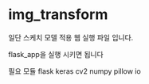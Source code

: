 # img_transform

일단 스케치 모델 적용 웹 실행 파일 입니다.

flask_app을 실행 시키면 됩니다

필요 모듈
flask
keras
cv2
numpy
pillow
io
